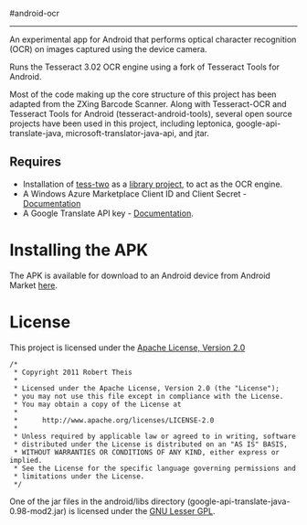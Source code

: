 #android-ocr
* * *

An experimental app for Android that performs optical character recognition (OCR) on images captured using the device camera.

Runs the Tesseract 3.02 OCR engine using a fork of Tesseract Tools for Android.

Most of the code making up the core structure of this project has been adapted from the ZXing Barcode Scanner. Along with Tesseract-OCR and Tesseract Tools for Android (tesseract-android-tools), several open source projects have been used in this project, including leptonica, google-api-translate-java, microsoft-translator-java-api, and jtar.

## Requires

* Installation of [tess-two](https://github.com/rmtheis/tess-two) as a [library project](http://developer.android.com/guide/developing/projects/projects-eclipse.html#SettingUpLibraryProject), to act as the OCR engine.
* A Windows Azure Marketplace Client ID and Client Secret - [Documentation](http://msdn.microsoft.com/en-us/library/hh454950.aspx)
* A Google Translate API key - [Documentation](https://code.google.com/apis/console/?api=translate).

Installing the APK
==================

The APK is available for download to an Android device from Android Market [here](https://market.android.com/details?id=edu.sfsu.cs.orange.ocr).

License
=======

This project is licensed under the [Apache License, Version 2.0](http://www.apache.org/licenses/LICENSE-2.0.html)

    /*
     * Copyright 2011 Robert Theis
     *
     * Licensed under the Apache License, Version 2.0 (the "License");
     * you may not use this file except in compliance with the License.
     * You may obtain a copy of the License at
     *
     *      http://www.apache.org/licenses/LICENSE-2.0
     *
     * Unless required by applicable law or agreed to in writing, software
     * distributed under the License is distributed on an "AS IS" BASIS,
     * WITHOUT WARRANTIES OR CONDITIONS OF ANY KIND, either express or implied.
     * See the License for the specific language governing permissions and
     * limitations under the License.
     */

One of the jar files in the android/libs directory (google-api-translate-java-0.98-mod2.jar) is licensed under the [GNU Lesser GPL](http://www.gnu.org/licenses/lgpl.html).
